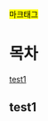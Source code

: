

<div>
<mark>마크태그</mark>
</div>

# 목차

[test1](#test1)












































## test1

